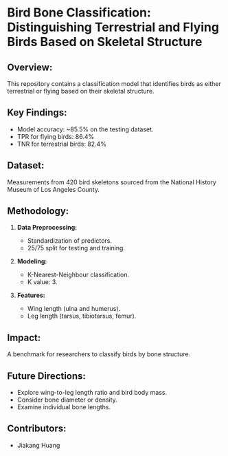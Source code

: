 # Bird Bone Classification: Distinguishing Terrestrial and Flying Birds Based on Skeletal Structure

## Overview:
This repository contains a classification model that identifies birds as either terrestrial or flying based on their skeletal structure.

## Key Findings:
- Model accuracy: ~85.5% on the testing dataset.
- TPR for flying birds: 86.4%
- TNR for terrestrial birds: 82.4%

## Dataset:
Measurements from 420 bird skeletons sourced from the National History Museum of Los Angeles County.

## Methodology:
1. **Data Preprocessing:** 
   - Standardization of predictors.
   - 25/75 split for testing and training.
   
2. **Modeling:**
   - K-Nearest-Neighbour classification.
   - K value: 3.

3. **Features:** 
   - Wing length (ulna and humerus).
   - Leg length (tarsus, tibiotarsus, femur).

## Impact:
A benchmark for researchers to classify birds by bone structure.

## Future Directions:
- Explore wing-to-leg length ratio and bird body mass.
- Consider bone diameter or density.
- Examine individual bone lengths.

## Contributors:
- Jiakang Huang

